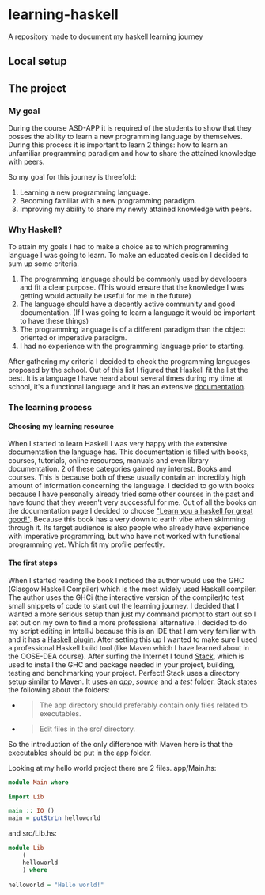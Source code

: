 # learning-haskell
A repository made to document my haskell learning journey

## Local setup

## The project
### My goal
During the course ASD-APP it is required of the students to show that they posses the ability to learn a new programming language by themselves. During this process it is important to learn 2 things: how to learn an unfamiliar programming paradigm and how to share the attained knowledge with peers. 

So my goal for this journey is threefold:
1. Learning a new programming language.
2. Becoming familiar with a new programming paradigm.
3. Improving my ability to share my newly attained knowledge with peers.

### Why Haskell?
To attain my goals I had to make a choice as to which programming language I was going to learn. To make an educated decision I decided to sum up some criteria.
1. The programming language should be commonly used by developers and fit a clear purpose. (This would ensure that the knowledge I was getting would actually be useful for me in the future)
2. The language should have a decently active community and good documentation. (If I was going to learn a language it would be important to have these things)
3. The programming language is of a different paradigm than the object oriented or imperative paradigm.
4. I had no experience with the programming language prior to starting.

After gathering my criteria I decided to check the programming languages proposed by the school. Out of this list I figured that Haskell fit the list the best. It is a language I have heard about several times during my time at school, it's a functional language and it has an extensive [documentation](https://www.haskell.org/documentation/).

### The learning process
#### Choosing my learning resource
When I started to learn Haskell I was very happy with the extensive documentation the language has. This documentation is filled with books, courses, tutorials, online resources, manuals and even library documentation. 2 of these categories gained my interest. Books and courses. This is because both of these usually contain an incredibly high amount of information concerning the language. I decided to go with books because I have personally already tried some other courses in the past and have found that they weren't very successful for me. 
Out of all the books on the documentation page I decided to choose ["Learn you a haskell for great good!"](http://learnyouahaskell.com/). Because this book has a very down to earth vibe when skimming through it. Its target audience is also people who already have experience with imperative programming, but who have not worked with functional programming yet. Which fit my profile perfectly. 

#### The first steps
When I started reading the book I noticed the author would use the GHC (Glasgow Haskell Compiler) which is the most widely used Haskell compiler. The author uses the GHCi (the interactive version of the compiler)to test small snippets of code to start out the learning journey. I decided that I wanted a more serious setup than just my command prompt to start out so I set out on my own to find a more professional alternative. I decided to do my script editing in IntelliJ because this is an IDE that I am very familiar with and it has a [Haskell plugin](https://plugins.jetbrains.com/plugin/8258-intellij-haskell). 
After setting this up I wanted to make sure I used a professional Haskell build tool (like Maven which I have learned about in the OOSE-DEA course). After surfing the Internet I found [Stack](https://docs.haskellstack.org/en/stable/README/), which is used to install the GHC and package needed in your project, building, testing and benchmarking your project. Perfect!
Stack uses a directory setup similar to Maven. It uses an *app*, *source* and a *test* folder. Stack states the following about the folders:
- > The app directory should preferably contain only files related to executables. 
- > Edit files in the src/ directory. 

So the introduction of the only difference with Maven here is that the executables should be put in the app folder.

Looking at my hello world project there are 2 files. app/Main.hs:
```Haskell
module Main where

import Lib

main :: IO ()
main = putStrLn helloworld
```
and src/Lib.hs:
```Haskell
module Lib
    (
    helloworld
    ) where
    
helloworld = "Hello world!"
```


